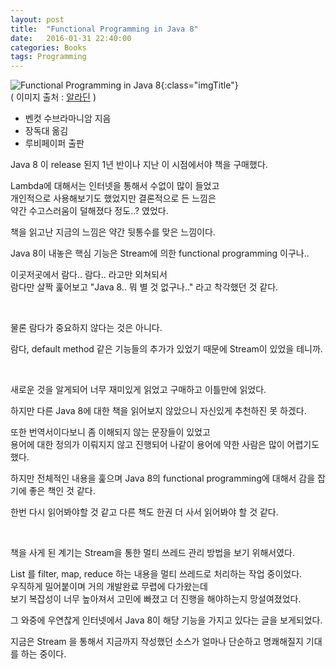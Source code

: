 ```yaml
---
layout: post
title:  "Functional Programming in Java 8"
date:   2016-01-31 22:40:00 
categories: Books
tags: Programming 
---
```


![Functional Programming in Java 8](http://image.aladin.co.kr/product/4213/39/cover/1195149239_1.jpg){:class="imgTitle"}  
( 이미지 출처 : [알라딘](http://www.aladin.co.kr/shop/wproduct.aspx?ItemId=42133916) )  

 * 벤컷 수브라마니암 지음
 * 장독대 옮김
 * 루비페이퍼 출판

Java 8 이 release 된지 1년 반이나 지난 이 시점에서야 책을 구매했다.

Lambda에 대해서는 인터넷을 통해서 수없이 많이 들었고   
개인적으로 사용해보기도 했었지만 결론적으로 든 느낌은   
약간 수고스러움이 덜해졌다 정도..? 였었다.

책을 읽고난 지금의 느낌은 약간 뒷통수를 맞은 느낌이다.

Java 8이 내놓은 핵심 기능은 Stream에 의한 functional programming 이구나..

<!--more-->

이곳저곳에서 람다.. 람다.. 라고만 외쳐되서  
람다만 살짝 훑어보고 "Java 8.. 뭐 별 것 없구나.." 라고 착각했던 것 같다.

<br>

물론 람다가 중요하지 않다는 것은 아니다.

람다, default method 같은 기능들의 추가가 있었기 때문에 Stream이 있었을 테니까.

<br>

새로운 것을 알게되어 너무 재미있게 읽었고 구매하고 이틀만에 읽었다.

하지만 다른 Java 8에 대한 책을 읽어보지 않았으니 자신있게 추천하진 못 하겠다. 

또한 번역서이다보니 좀 이해되지 않는 문장들이 있었고  
용어에 대한 정의가 이뤄지지 않고 진행되어 나같이 용어에 약한 사람은 많이 어렵기도 했다.

하지만 전체적인 내용을 훑으며 Java 8의 functional programming에 대해서 감을 잡기에 좋은 책인 것 같다.

한번 다시 읽어봐야할 것 같고 다른 책도 한권 더 사서 읽어봐야 할 것 같다.

<br>

책을 사게 된 계기는 
Stream을 통한 멀티 쓰레드 관리 방법을 보기 위해서였다.

List 를 filter, map, reduce 하는 내용을 멀티 쓰레드로 처리하는 작업 중이었다.  
우직하게 밀어붙이며 거의 개발완료 무렵에 다가왔는데   
보기 복잡성이 너무 높아져서 고민에 빠졌고 더 진행을 해야하는지 망설여졌었다.

그 와중에 우연찮게 인터넷에서 Java 8이 해당 기능을 가지고 있다는 글을 보게되었다.

지금은 Stream 을 통해서 지금까지 작성했던 소스가 얼마나 단순하고 명쾌해질지 기대를 하는 중이다.
